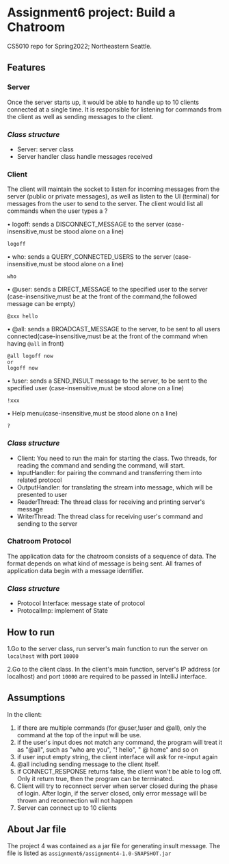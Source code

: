 # Assignment6 project: Build a Chatroom
CS5010 repo for Spring2022; Northeastern Seattle.

## Features
### Server
Once the server starts up, it would be able to handle up to 10 clients connected at
a single time. It is responsible for listening for commands from the client as well
as sending messages to the client.

### *Class structure*
- Server: server class
- Server handler class handle messages received

### Client
The client will maintain the socket to listen for incoming messages from the server (public or private messages),
as well as listen to the UI (terminal) for messages from the user to send to the server.
The client would list all commands when the user types a ?

• logoff: sends a DISCONNECT_MESSAGE to the server (case-insensitive,must be stood alone on a line)
```
logoff
```

• who: sends a QUERY_CONNECTED_USERS to the server (case-insensitive,must be stood alone on a line)
```
who
```

• @user: sends a DIRECT_MESSAGE to the specified user to the server (case-insensitive,must be at the front of the command,the followed message can be empty)
```
@xxx hello
```

• @all: sends a BROADCAST_MESSAGE to the server, to be sent to all users connected(case-insensitive,must be at the front of the command when having `@all` in front)
```
@all logoff now
or
logoff now
```
• !user: sends a SEND_INSULT message to the server, to be sent to the specified user (case-insensitive,must be stood alone on a line)
```
!xxx
```
• Help menu(case-insensitive,must be stood alone on a line)
```
?
```
### *Class structure*
    
- Client: You need to run the main for starting the class. Two threads, for reading the
command and sending the command, will start.
- InputHandler: for pairing the command and transferring them into related protocol
- OutputHandler: for translating the stream into message, which will be presented to user
- ReaderThread: The thread class for receiving  and printing server's message
- WriterThread: The thread class for receiving user's command and sending to the server

### Chatroom Protocol
The application data for the chatroom consists of a sequence of data.
The format depends on
what kind of message is being sent.
All frames of application data begin with a message
identifier.

### *Class structure*
- Protocol Interface: message state of protocol
- ProtocalImp: implement of State



## How to run

1.Go to the server class, run server's main function to run the server on `localhost` with port `10000`

2.Go to the client class. In the client's main function, server's IP address (or localhost) and port `10000` are required to be passed in IntelliJ interface.


## Assumptions
In the client:
1. if there are multiple commands (for @user,!user and @all), only the command at the
   top of the input will be use.
2. if the user's input does not match any command, the program will treat it as "@all", such as "who are you", "! hello", " @ home" and so on
3. if user input empty string, the client interface will ask for re-input again
4. @all including sending message to the client itself.
5. if CONNECT_RESPONSE returns false, the client won't be able to log off. Only it return true, then
    the program can be terminated.
6. Client will try to reconnect server when server closed during the phase of login. After login,
if the server closed, only error message will be thrown and reconnection will not happen
7. Server can connect up to 10 clients

## About Jar file
The project 4 was contained as a jar file for generating insult message. The file is listed as 
`assignment6/assignment4-1.0-SNAPSHOT.jar`
